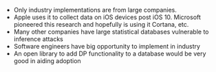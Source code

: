 - Only industry implementations are from large companies.
- Apple uses it to collect data on iOS devices post iOS 10. Microsoft pioneered
  this research and hopefully is using it Cortana, etc.
- Many other companies have large statistical databases vulnerable to inference
  attacks
- Software engineers have big opportunity to implement in industry
- An open library to add DP functionality to a database would be very good in
  aiding adoption
